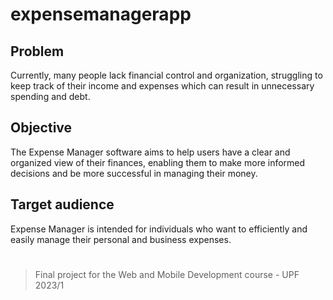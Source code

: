 # expensemanagerapp

## Problem
Currently, many people lack financial control and organization, struggling to keep track of their income and expenses which can result in unnecessary spending and debt.

## Objective
The Expense Manager software aims to help users have a clear and organized view of their finances, enabling them to make more informed decisions and be more successful in managing their money.

## Target audience
Expense Manager is intended for individuals who want to efficiently and easily manage their personal and business expenses.
#
> Final project for the Web and Mobile Development course - UPF 2023/1
